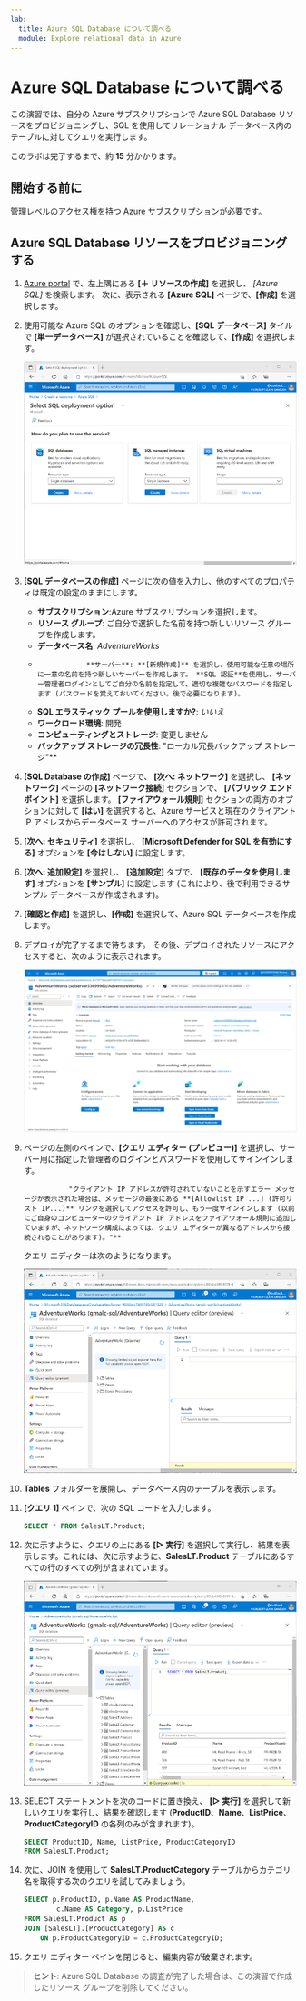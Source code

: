 ```yaml
---
lab:
  title: Azure SQL Database について調べる
  module: Explore relational data in Azure
---
```


# <a name="explore-azure-sql-database"></a>Azure SQL Database について調べる

この演習では、自分の Azure サブスクリプションで Azure SQL Database リソースをプロビジョニングし、SQL を使用してリレーショナル データベース内のテーブルに対してクエリを実行します。

このラボは完了するまで、約 **15** 分かかります。

## <a name="before-you-start"></a>開始する前に

管理レベルのアクセス権を持つ [Azure サブスクリプション](https://azure.microsoft.com/free)が必要です。

## <a name="provision-an-azure-sql-database-resource"></a>Azure SQL Database リソースをプロビジョニングする

1. [Azure portal](https://portal.azure.com?azure-portal=true) で、左上隅にある **[&#65291; リソースの作成]** を選択し、 *[Azure SQL]* を検索します。 次に、表示される **[Azure SQL]** ページで、**[作成]** を選択します。

1. 使用可能な Azure SQL のオプションを確認し、**[SQL データベース]** タイルで **[単一データベース]** が選択されていることを確認して、**[作成]** を選択します。

    ![[Azure SQL] ページが表示された Azure portal のスクリーンショット。](images//azure-sql-portal.png)

1. **[SQL データベースの作成]** ページに次の値を入力し、他のすべてのプロパティは既定の設定のままにします。
    - **サブスクリプション**:Azure サブスクリプションを選択します。
    - **リソース グループ**: ご自分で選択した名前を持つ新しいリソース グループを作成します。
    - **データベース名**: *AdventureWorks*
    -                 **サーバー**: **[新規作成]** を選択し、使用可能な任意の場所に一意の名前を持つ新しいサーバーを作成します。 **SQL 認証**を使用し、サーバー管理者ログインとしてご自分の名前を指定して、適切な複雑なパスワードを指定します (パスワードを覚えておいてください。後で必要になります)。
    - **SQL エラスティック プールを使用しますか?**: *いいえ*
    - **ワークロード環境**: 開発
    - **コンピューティングとストレージ**: 変更しません
    - **バックアップ ストレージの冗長性**: "ローカル冗長バックアップ ストレージ"**

1. **[SQL Database の作成]** ページで、 **[次へ: ネットワーク]** を選択し、 **[ネットワーク]** ページの **[ネットワーク接続]** セクションで、 **[パブリック エンドポイント]** を選択します。 **[ファイアウォール規則]** セクションの両方のオプションに対して **[はい]** を選択すると、Azure サービスと現在のクライアント IP アドレスからデータベース サーバーへのアクセスが許可されます。

1. **[次へ: セキュリティ]** を選択し、 **[Microsoft Defender for SQL を有効にする]** オプションを **[今はしない]** に設定します。

1. **[次へ: 追加設定]** を選択し、 **[追加設定]** タブで、 **[既存のデータを使用します]** オプションを **[サンプル]** に設定します (これにより、後で利用できるサンプル データベースが作成されます)。

1. **[確認と作成]** を選択し、**[作成]** を選択して、Azure SQL データベースを作成します。

1. デプロイが完了するまで待ちます。 その後、デプロイされたリソースにアクセスすると、次のように表示されます。

    ![[SQL Database] ページが表示されている Azure portal のスクリーンショット。](images//sql-database-portal.png)

1. ページの左側のペインで、**[クエリ エディター (プレビュー)]** を選択し、サーバー用に指定した管理者のログインとパスワードを使用してサインインします。
    
                  "クライアント IP アドレスが許可されていないことを示すエラー メッセージが表示された場合は、メッセージの最後にある **[Allowlist IP ...] (許可リスト IP...)** リンクを選択してアクセスを許可し、もう一度サインインします (以前にご自身のコンピューターのクライアント IP アドレスをファイアウォール規則に追加していますが、ネットワーク構成によっては、クエリ エディターが異なるアドレスから接続されることがあります)。"**
    
    クエリ エディターは次のようになります。
    
    ![クエリ エディターが表示されている Azure portal のスクリーンショット。](images//query-editor.png)

1. **Tables** フォルダーを展開し、データベース内のテーブルを表示します。

1. **[クエリ 1]** ペインで、次の SQL コードを入力します。

    ```sql
    SELECT * FROM SalesLT.Product;
    ```

1. 次に示すように、クエリの上にある **[&#9655; 実行]** を選択して実行し、結果を表示します。これには、次に示すように、**SalesLT.Product** テーブルにあるすべての行のすべての列が含まれています。

    ![クエリ エディターにクエリの結果が表示されている Azure portal のスクリーンショット。](images//sql-query-results.png)

1. SELECT ステートメントを次のコードに置き換え、 **[&#9655; 実行]** を選択して新しいクエリを実行し、結果を確認します (**ProductID**、**Name**、**ListPrice**、**ProductCategoryID** の各列のみが含まれます)。

    ```sql
    SELECT ProductID, Name, ListPrice, ProductCategoryID
    FROM SalesLT.Product;
    ```

1. 次に、JOIN を使用して **SalesLT.ProductCategory** テーブルからカテゴリ名を取得する次のクエリを試してみましょう。

    ```sql
    SELECT p.ProductID, p.Name AS ProductName,
            c.Name AS Category, p.ListPrice
    FROM SalesLT.Product AS p
    JOIN [SalesLT].[ProductCategory] AS c
        ON p.ProductCategoryID = c.ProductCategoryID;
    ```

1. クエリ エディター ペインを閉じると、編集内容が破棄されます。

> **ヒント**: Azure SQL Database の調査が完了した場合は、この演習で作成したリソース グループを削除してください。
